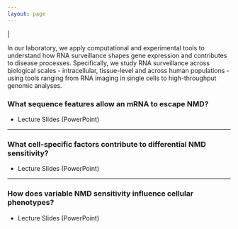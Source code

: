 ```yaml
---
layout: page
---
```


|

In our laboratory, we apply computational and experimental tools to understand how RNA surveillance shapes gene expression and contributes to disease processes. Specifically, we study RNA surveillance across biological scales - intracellular, tissue-level and across human populations - using tools ranging from RNA imaging in single cells to high-throughput genomic analyses. 

### What sequence features allow an mRNA to escape NMD?
* Lecture Slides (PowerPoint)[](Slides.pptx)

----

### What cell-specific factors contribute to differential NMD sensitivity?
* Lecture Slides (PowerPoint)[](Slides.pptx)

----

### How does variable NMD sensitivity influence cellular phenotypes?
* Lecture Slides (PowerPoint)[](Slides.pptx)

